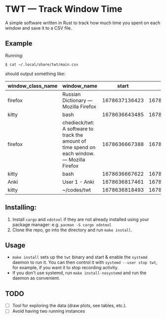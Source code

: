 # TWT — Track Window Time

A simple software written in Rust to track how much time you spent on each window and save it to a CSV file.

Example
---

Running:
```
$ cat ~/.local/share/twt/main.csv
```
should output something like:

|window\_class\_name|window\_name|start|end|
|-------------------|------------|-----|---|
|firefox|Russian Dictionary — Mozilla Firefox|1678637136423|1678637137110|
|kitty|bash|1678636643485|1678636667388|
|firefox|chedieck/twt: A software to track the amount of time spend on each window. — Mozilla Firefox|1678636667388|1678636667622|
|kitty|bash|1678636667622|1678636817461|
|Anki|User 1 - Anki|1678636817461|1678636818493|
|kitty|~/codes/twt|1678636818493|1678636820317|

Installing:
---
1. Install `cargo` and `xdotool` if they are not already installed using your package manager: e.g. `pacman -S cargo xdotool`
2. Clone the repo, go into the directory and run `make install`.

Usage
---
- `make install` sets up the `twt` binary and start & enable the `systemd` daemon to run it. You can then control it with `systemd --user stop twt`, for example, if you want it to stop recording activity.
- If you don't use systemd, run `make install-nosystemd` and run the daemon as convenient.

TODO
---
- [ ] Tool for exploring the data (draw plots, see tables, etc.).
- [ ] Avoid having two running instances
